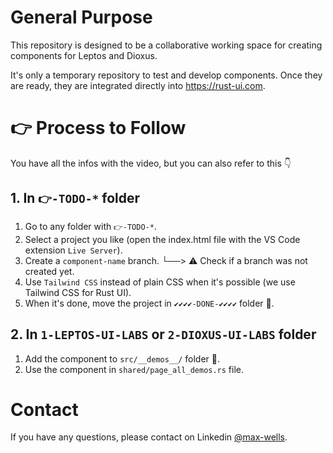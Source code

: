 # General Purpose

This repository is designed to be a collaborative working space for creating components for Leptos and Dioxus.

It's only a temporary repository to test and develop components. Once they are ready, they are integrated directly into https://rust-ui.com.



# 👉 Process to Follow

You have all the infos with the video, but you can also refer to this 👇

## 1. In `👉-TODO-*` folder

1. Go to any folder with `👉-TODO-*`.
2. Select a project you like (open the index.html file with the VS Code extension `Live Server`).
3. Create a `component-name` branch.
└──>  ⚠️ Check if a branch was not created yet.
4. Use `Tailwind CSS` instead of plain CSS when it's possible (we use Tailwind CSS for Rust UI).
5. When it's done, move the project in `✔️✔️✔️✔️-DONE-✔️✔️✔️✔️` folder 📂.
   

## 2. In `1-LEPTOS-UI-LABS` or `2-DIOXUS-UI-LABS` folder

1. Add the component to `src/__demos__/` folder 📂.
2. Use the component in `shared/page_all_demos.rs` file.




# Contact

If you have any questions, please contact on Linkedin [@max-wells](https://www.linkedin.com/in/maxime-montfort/).



